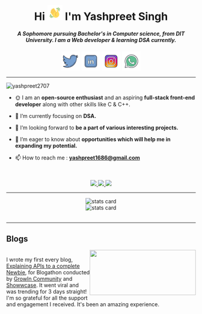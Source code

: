 <h1 align="center">
         Hi 
         <img src="./assets/wave.gif" alt="Waving hand animated gif" height="40" width="40"/>
         I'm Yashpreet Singh
</h1>
<h5 align="center">
A Sophomore pursuing Bachelor's in Computer science, from DIT University. I am a Web developer & learning DSA currently.
</h5>


<p align="center">
<a href="https://twitter.com/yashpreet2707/" target="_blank"> <img src="./assets/twitter.png" alt="twitter" width="50px"></a>
<a href="https://linkedin.com/in/yashpreet2707/" target="_blank"> <img src="./assets/linkedin.png" alt="linkedin" width="50px"></a>
<a href="https://instagram.com/yashpreet2707/" target="_blank"> <img src="./assets/instagram.png" alt="instagram" width="50px"></a>
<a href="https://wa.me/+919050833611/" target="_blank"> <img src="./assets/whatsapp.png" alt="whatsapp" width="50px"></a>
</p>

<hr>
<p align="left"> 
         <img src="https://komarev.com/ghpvc/?username=yashpreet2707&label=Profile%20views&color=0e75b6&style=flat" alt="yashpreet2707" /> 
</p>
         
  
- 🌞 I am an **open-source enthusiast** and an aspiring **full-stack front-end developer** along with other skills like C & C++.

<!-- - 📙 In my free time, I love to research about various programs and learn about open-source. -->

- 🌱 I’m currently focusing on **DSA.**

- 👯 I’m looking forward to **be a part of various interesting projects.**

- 🤝 I’m eager to know about **opportunities which will help me in expanding my potential.**

<!-- - ⚡ **I love to know about people and their stories.** -->

- 📫 How to reach me : **yashpreet1686@gmail.com**

<br>

<!-- <h2>Tech Stack : </h2>     -->

<!-- <p align="center">
         <img src="./assets/skills/git.png/" width="50px">
         <img src="https://cdn.iconscout.com/icon/free/png-512/free-github-159-721954.png?f=avif&w=512" width="50px">
         <img src="./assets/skills/python.png/" width="50px">
         <img src="./assets/skills/c.png/" width="50px">
         <img src="./assets/skills/cpp.png/" width="50px">
         <img src="./assets/skills/html.png/" width="50px">
         <img src="./assets/skills/css.png/" width="50px">
         <img src="./assets/skills/js.png/" width="50px">
         <img src="./assets/skills/jquery.png/" width="50px">
         <img src="./assets/skills/bootstrap.png/" width="50px">
         <img src="./assets/skills/vs code.png/" width="50px">
         <img src="./assets/skills/netlify.png/" width="50px">
         <img src="./assets/skills/team work.png/" width="50px"> 
</p> -->

<p align="center">

  <a href="https://skillicons.dev">
<!--     <img src="https://skillicons.dev/icons?i=git,github,python,c,cpp,html,css,js,jquery,bootstrap,vscode,netlify" /> -->
    <img src="https://skillicons.dev/icons?i=git,github,python,c,cpp" />
    <img src="https://skillicons.dev/icons?i=html,css,js,jquery,nodejs,expressjs" />
    <img src="https://skillicons.dev/icons?i=bootstrap,vscode,netlify,postman" />
  </a>
         
</p>

<hr>

<p align="center">
         <img  alt="stats card" height="200px" width="400px" src="https://github-readme-streak-stats.herokuapp.com/?user=yashpreet2707&theme=radical">
         <br>
         <img  alt="stats card" height="200px" width="400px" src="https://github-readme-stats.vercel.app/api?username=yashpreet2707&count_private=true&theme=radical&show_icons=true">
         <br>
<!--          <img alt="stats card" height="250px" width="600px" src="https://github-readme-stats.vercel.app/api/top-langs/?username=yashpreet2707&theme=radical&show_icons=true"> -->
         <br>
</p>

<hr>

## Blogs

<img align="right" width="282" height="120" src="https://github.com/yashpreet2707/yashpreet2707/assets/111020648/72ca5d0b-8238-4931-9001-b3051c77c7a2">

<br>
I wrote my first every blog, <a href="https://www.showwcase.com/show/35597/api-explaining-it-to-a-complete-newbie">Explaining APIs to a complete Newbie</a>, for Blogathon conducted by <a href="https://github.com/GrowInCommunity">GrowIn Community</a> and <a href="https://github.com/Showwcase">Showwcase</a>. It went viral and was trending for 3 days straight! I'm so grateful for all the support and engagement I received. It's been an amazing experience.

